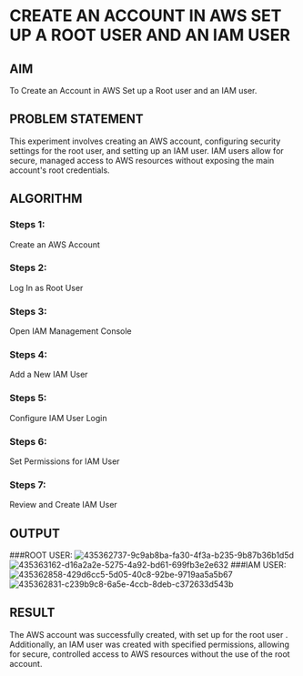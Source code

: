  # CREATE AN  ACCOUNT IN AWS SET UP A ROOT USER AND AN IAM USER 
  ## AIM
  To Create an Account in AWS Set up a Root user and an IAM user.
   
## PROBLEM STATEMENT
This experiment involves creating an AWS account, configuring security settings for the root user, and setting up an IAM user. IAM users allow for secure, managed access to AWS resources without exposing the main account's root credentials.

    

## ALGORITHM
 ### Steps 1:
 Create an AWS Account
 ### Steps 2:
 Log In as Root User
 ### Steps 3:
 Open IAM Management Console
 ### Steps 4:
 Add a New IAM User
 ### Steps 5:
 Configure IAM User Login
 ### Steps 6:
  Set Permissions for IAM User
 ### Steps 7:
 Review and Create IAM User
   


## OUTPUT
###ROOT USER:
![435362737-9c9ab8ba-fa30-4f3a-b235-9b87b36b1d5d](https://github.com/user-attachments/assets/2f5624a6-0e6e-4566-bb46-e892b03d9423)
![435363162-d16a2a2e-5275-4a92-bd61-699fb3e2e632](https://github.com/user-attachments/assets/d168124e-f5f3-4e56-8209-d29765f5ca4a)
###IAM USER:
![435362858-429d6cc5-5d05-40c8-92be-9719aa5a5b67](https://github.com/user-attachments/assets/39169cdb-fcc2-42a0-af2c-39000e258d88)
![435362831-c239b9c8-6a5e-4ccb-8deb-c372633d543b](https://github.com/user-attachments/assets/0a4d78ca-fe2a-43db-90bb-3a474be9f4e8)


## RESULT
The AWS account was successfully created, with set up for the root user . Additionally, an IAM user was created with specified permissions, allowing for secure, controlled access to AWS resources without the use of the root account.
 

  


